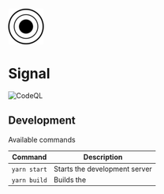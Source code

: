 ![Logo](/public/images/icon-light-72x72.png)

# Signal

![CodeQL](https://github.com/dfnoise/signalapp/workflows/CodeQL/badge.svg)

## Development

Available commands

| Command | Description |
|---------|-------------|
| `yarn start` | Starts the development server |
| `yarn build` | Builds the 
